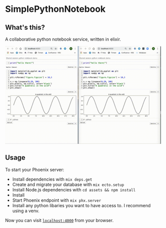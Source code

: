 # SimplePythonNotebook

## What's this?

A collaborative python notebook service, written in elixir.

![](notebook.gif)

## Usage

To start your Phoenix server:

  * Install dependencies with `mix deps.get`
  * Create and migrate your database with `mix ecto.setup`
  * Install Node.js dependencies with `cd assets && npm install`
  * Install 
  * Start Phoenix endpoint with `mix phx.server`
  * Install any python libaries you want to have access to. I recommend using a venv.

Now you can visit [`localhost:4000`](http://localhost:4000) from your browser.

